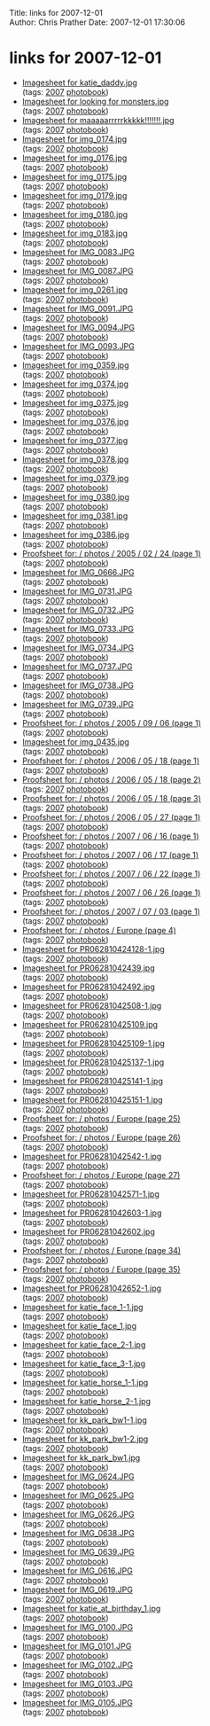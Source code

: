 Title: links for 2007-12-01  
Author: Chris Prather
Date: 2007-12-01 17:30:06

# links for 2007-12-01
<ul class="delicious">
	<li>
		<div class="delicious-link"><a href="http://chris.prather.org/photos/2003/06/18/katie_daddy.jpg">Imagesheet for katie_daddy.jpg</a></div>
		<div class="delicious-tags">(tags: <a href="http://del.icio.us/perigrin/2007">2007</a> <a href="http://del.icio.us/perigrin/photobook">photobook</a>)</div>
	</li>
	<li>
		<div class="delicious-link"><a href="http://chris.prather.org/photos/2003/06/18/looking%20for%20monsters.jpg">Imagesheet for looking for monsters.jpg</a></div>
		<div class="delicious-tags">(tags: <a href="http://del.icio.us/perigrin/2007">2007</a> <a href="http://del.icio.us/perigrin/photobook">photobook</a>)</div>
	</li>
	<li>
		<div class="delicious-link"><a href="http://chris.prather.org/photos/2003/06/18/maaaaarrrrrkkkkk!!!!!!!.jpg">Imagesheet for maaaaarrrrrkkkkk!!!!!!!.jpg</a></div>
		<div class="delicious-tags">(tags: <a href="http://del.icio.us/perigrin/2007">2007</a> <a href="http://del.icio.us/perigrin/photobook">photobook</a>)</div>
	</li>
	<li>
		<div class="delicious-link"><a href="http://chris.prather.org/photos/2004/08/04/img_0174.jpg">Imagesheet for img_0174.jpg</a></div>
		<div class="delicious-tags">(tags: <a href="http://del.icio.us/perigrin/2007">2007</a> <a href="http://del.icio.us/perigrin/photobook">photobook</a>)</div>
	</li>
	<li>
		<div class="delicious-link"><a href="http://chris.prather.org/photos/2004/08/10/img_0176.jpg">Imagesheet for img_0176.jpg</a></div>
		<div class="delicious-tags">(tags: <a href="http://del.icio.us/perigrin/2007">2007</a> <a href="http://del.icio.us/perigrin/photobook">photobook</a>)</div>
	</li>
	<li>
		<div class="delicious-link"><a href="http://chris.prather.org/photos/2004/08/10/img_0175.jpg">Imagesheet for img_0175.jpg</a></div>
		<div class="delicious-tags">(tags: <a href="http://del.icio.us/perigrin/2007">2007</a> <a href="http://del.icio.us/perigrin/photobook">photobook</a>)</div>
	</li>
	<li>
		<div class="delicious-link"><a href="http://chris.prather.org/photos/2004/08/10/img_0179.jpg">Imagesheet for img_0179.jpg</a></div>
		<div class="delicious-tags">(tags: <a href="http://del.icio.us/perigrin/2007">2007</a> <a href="http://del.icio.us/perigrin/photobook">photobook</a>)</div>
	</li>
	<li>
		<div class="delicious-link"><a href="http://chris.prather.org/photos/2004/08/10/img_0180.jpg">Imagesheet for img_0180.jpg</a></div>
		<div class="delicious-tags">(tags: <a href="http://del.icio.us/perigrin/2007">2007</a> <a href="http://del.icio.us/perigrin/photobook">photobook</a>)</div>
	</li>
	<li>
		<div class="delicious-link"><a href="http://chris.prather.org/photos/2004/08/11/img_0183.jpg">Imagesheet for img_0183.jpg</a></div>
		<div class="delicious-tags">(tags: <a href="http://del.icio.us/perigrin/2007">2007</a> <a href="http://del.icio.us/perigrin/photobook">photobook</a>)</div>
	</li>
	<li>
		<div class="delicious-link"><a href="http://chris.prather.org/photos/2004/08/16/IMG_0083.JPG">Imagesheet for IMG_0083.JPG</a></div>
		<div class="delicious-tags">(tags: <a href="http://del.icio.us/perigrin/2007">2007</a> <a href="http://del.icio.us/perigrin/photobook">photobook</a>)</div>
	</li>
	<li>
		<div class="delicious-link"><a href="http://chris.prather.org/photos/2004/09/10/IMG_0087.JPG">Imagesheet for IMG_0087.JPG</a></div>
		<div class="delicious-tags">(tags: <a href="http://del.icio.us/perigrin/2007">2007</a> <a href="http://del.icio.us/perigrin/photobook">photobook</a>)</div>
	</li>
	<li>
		<div class="delicious-link"><a href="http://chris.prather.org/photos/2004/10/10/img_0261.jpg">Imagesheet for img_0261.jpg</a></div>
		<div class="delicious-tags">(tags: <a href="http://del.icio.us/perigrin/2007">2007</a> <a href="http://del.icio.us/perigrin/photobook">photobook</a>)</div>
	</li>
	<li>
		<div class="delicious-link"><a href="http://chris.prather.org/photos/2004/10/24/IMG_0091.JPG">Imagesheet for IMG_0091.JPG</a></div>
		<div class="delicious-tags">(tags: <a href="http://del.icio.us/perigrin/2007">2007</a> <a href="http://del.icio.us/perigrin/photobook">photobook</a>)</div>
	</li>
	<li>
		<div class="delicious-link"><a href="http://chris.prather.org/photos/2004/11/20/IMG_0094.JPG">Imagesheet for IMG_0094.JPG</a></div>
		<div class="delicious-tags">(tags: <a href="http://del.icio.us/perigrin/2007">2007</a> <a href="http://del.icio.us/perigrin/photobook">photobook</a>)</div>
	</li>
	<li>
		<div class="delicious-link"><a href="http://chris.prather.org/photos/2004/11/20/IMG_0093.JPG">Imagesheet for IMG_0093.JPG</a></div>
		<div class="delicious-tags">(tags: <a href="http://del.icio.us/perigrin/2007">2007</a> <a href="http://del.icio.us/perigrin/photobook">photobook</a>)</div>
	</li>
	<li>
		<div class="delicious-link"><a href="http://chris.prather.org/photos/2005/01/14/img_0359.jpg">Imagesheet for img_0359.jpg</a></div>
		<div class="delicious-tags">(tags: <a href="http://del.icio.us/perigrin/2007">2007</a> <a href="http://del.icio.us/perigrin/photobook">photobook</a>)</div>
	</li>
	<li>
		<div class="delicious-link"><a href="http://chris.prather.org/photos/2005/01/14/img_0374.jpg">Imagesheet for img_0374.jpg</a></div>
		<div class="delicious-tags">(tags: <a href="http://del.icio.us/perigrin/2007">2007</a> <a href="http://del.icio.us/perigrin/photobook">photobook</a>)</div>
	</li>
	<li>
		<div class="delicious-link"><a href="http://chris.prather.org/photos/2005/01/14/img_0375.jpg">Imagesheet for img_0375.jpg</a></div>
		<div class="delicious-tags">(tags: <a href="http://del.icio.us/perigrin/2007">2007</a> <a href="http://del.icio.us/perigrin/photobook">photobook</a>)</div>
	</li>
	<li>
		<div class="delicious-link"><a href="http://chris.prather.org/photos/2005/01/14/img_0376.jpg">Imagesheet for img_0376.jpg</a></div>
		<div class="delicious-tags">(tags: <a href="http://del.icio.us/perigrin/2007">2007</a> <a href="http://del.icio.us/perigrin/photobook">photobook</a>)</div>
	</li>
	<li>
		<div class="delicious-link"><a href="http://chris.prather.org/photos/2005/01/14/img_0377.jpg">Imagesheet for img_0377.jpg</a></div>
		<div class="delicious-tags">(tags: <a href="http://del.icio.us/perigrin/2007">2007</a> <a href="http://del.icio.us/perigrin/photobook">photobook</a>)</div>
	</li>
	<li>
		<div class="delicious-link"><a href="http://chris.prather.org/photos/2005/01/14/img_0378.jpg">Imagesheet for img_0378.jpg</a></div>
		<div class="delicious-tags">(tags: <a href="http://del.icio.us/perigrin/2007">2007</a> <a href="http://del.icio.us/perigrin/photobook">photobook</a>)</div>
	</li>
	<li>
		<div class="delicious-link"><a href="http://chris.prather.org/photos/2005/01/14/img_0379.jpg">Imagesheet for img_0379.jpg</a></div>
		<div class="delicious-tags">(tags: <a href="http://del.icio.us/perigrin/2007">2007</a> <a href="http://del.icio.us/perigrin/photobook">photobook</a>)</div>
	</li>
	<li>
		<div class="delicious-link"><a href="http://chris.prather.org/photos/2005/01/14/img_0380.jpg">Imagesheet for img_0380.jpg</a></div>
		<div class="delicious-tags">(tags: <a href="http://del.icio.us/perigrin/2007">2007</a> <a href="http://del.icio.us/perigrin/photobook">photobook</a>)</div>
	</li>
	<li>
		<div class="delicious-link"><a href="http://chris.prather.org/photos/2005/01/14/img_0381.jpg">Imagesheet for img_0381.jpg</a></div>
		<div class="delicious-tags">(tags: <a href="http://del.icio.us/perigrin/2007">2007</a> <a href="http://del.icio.us/perigrin/photobook">photobook</a>)</div>
	</li>
	<li>
		<div class="delicious-link"><a href="http://chris.prather.org/photos/2005/01/14/img_0386.jpg">Imagesheet for img_0386.jpg</a></div>
		<div class="delicious-tags">(tags: <a href="http://del.icio.us/perigrin/2007">2007</a> <a href="http://del.icio.us/perigrin/photobook">photobook</a>)</div>
	</li>
	<li>
		<div class="delicious-link"><a href="http://chris.prather.org/photos/2005/02/24/">Proofsheet for: / photos / 2005 / 02 / 24 (page 1)</a></div>
		<div class="delicious-tags">(tags: <a href="http://del.icio.us/perigrin/2007">2007</a> <a href="http://del.icio.us/perigrin/photobook">photobook</a>)</div>
	</li>
	<li>
		<div class="delicious-link"><a href="http://chris.prather.org/photos/2005/09/05/IMG_0666.JPG">Imagesheet for IMG_0666.JPG</a></div>
		<div class="delicious-tags">(tags: <a href="http://del.icio.us/perigrin/2007">2007</a> <a href="http://del.icio.us/perigrin/photobook">photobook</a>)</div>
	</li>
	<li>
		<div class="delicious-link"><a href="http://chris.prather.org/photos/2005/09/05/IMG_0731.JPG">Imagesheet for IMG_0731.JPG</a></div>
		<div class="delicious-tags">(tags: <a href="http://del.icio.us/perigrin/2007">2007</a> <a href="http://del.icio.us/perigrin/photobook">photobook</a>)</div>
	</li>
	<li>
		<div class="delicious-link"><a href="http://chris.prather.org/photos/2005/09/05/IMG_0732.JPG">Imagesheet for IMG_0732.JPG</a></div>
		<div class="delicious-tags">(tags: <a href="http://del.icio.us/perigrin/2007">2007</a> <a href="http://del.icio.us/perigrin/photobook">photobook</a>)</div>
	</li>
	<li>
		<div class="delicious-link"><a href="http://chris.prather.org/photos/2005/09/05/IMG_0733.JPG">Imagesheet for IMG_0733.JPG</a></div>
		<div class="delicious-tags">(tags: <a href="http://del.icio.us/perigrin/2007">2007</a> <a href="http://del.icio.us/perigrin/photobook">photobook</a>)</div>
	</li>
	<li>
		<div class="delicious-link"><a href="http://chris.prather.org/photos/2005/09/05/IMG_0734.JPG">Imagesheet for IMG_0734.JPG</a></div>
		<div class="delicious-tags">(tags: <a href="http://del.icio.us/perigrin/2007">2007</a> <a href="http://del.icio.us/perigrin/photobook">photobook</a>)</div>
	</li>
	<li>
		<div class="delicious-link"><a href="http://chris.prather.org/photos/2005/09/05/IMG_0737.JPG">Imagesheet for IMG_0737.JPG</a></div>
		<div class="delicious-tags">(tags: <a href="http://del.icio.us/perigrin/2007">2007</a> <a href="http://del.icio.us/perigrin/photobook">photobook</a>)</div>
	</li>
	<li>
		<div class="delicious-link"><a href="http://chris.prather.org/photos/2005/09/05/IMG_0738.JPG">Imagesheet for IMG_0738.JPG</a></div>
		<div class="delicious-tags">(tags: <a href="http://del.icio.us/perigrin/2007">2007</a> <a href="http://del.icio.us/perigrin/photobook">photobook</a>)</div>
	</li>
	<li>
		<div class="delicious-link"><a href="http://chris.prather.org/photos/2005/09/05/IMG_0739.JPG">Imagesheet for IMG_0739.JPG</a></div>
		<div class="delicious-tags">(tags: <a href="http://del.icio.us/perigrin/2007">2007</a> <a href="http://del.icio.us/perigrin/photobook">photobook</a>)</div>
	</li>
	<li>
		<div class="delicious-link"><a href="http://chris.prather.org/photos/2005/09/06/">Proofsheet for: / photos / 2005 / 09 / 06 (page 1)</a></div>
		<div class="delicious-tags">(tags: <a href="http://del.icio.us/perigrin/2007">2007</a> <a href="http://del.icio.us/perigrin/photobook">photobook</a>)</div>
	</li>
	<li>
		<div class="delicious-link"><a href="http://chris.prather.org/photos/2006/05/18/img_0435.jpg">Imagesheet for img_0435.jpg</a></div>
		<div class="delicious-tags">(tags: <a href="http://del.icio.us/perigrin/2007">2007</a> <a href="http://del.icio.us/perigrin/photobook">photobook</a>)</div>
	</li>
	<li>
		<div class="delicious-link"><a href="http://chris.prather.org/photos/2006/05/18/">Proofsheet for: / photos / 2006 / 05 / 18 (page 1)</a></div>
		<div class="delicious-tags">(tags: <a href="http://del.icio.us/perigrin/2007">2007</a> <a href="http://del.icio.us/perigrin/photobook">photobook</a>)</div>
	</li>
	<li>
		<div class="delicious-link"><a href="http://chris.prather.org/photos/2006/05/18/?cur_page=2">Proofsheet for: / photos / 2006 / 05 / 18 (page 2)</a></div>
		<div class="delicious-tags">(tags: <a href="http://del.icio.us/perigrin/2007">2007</a> <a href="http://del.icio.us/perigrin/photobook">photobook</a>)</div>
	</li>
	<li>
		<div class="delicious-link"><a href="http://chris.prather.org/photos/2006/05/18/?cur_page=3">Proofsheet for: / photos / 2006 / 05 / 18 (page 3)</a></div>
		<div class="delicious-tags">(tags: <a href="http://del.icio.us/perigrin/2007">2007</a> <a href="http://del.icio.us/perigrin/photobook">photobook</a>)</div>
	</li>
	<li>
		<div class="delicious-link"><a href="http://chris.prather.org/photos/2006/05/27/">Proofsheet for: / photos / 2006 / 05 / 27 (page 1)</a></div>
		<div class="delicious-tags">(tags: <a href="http://del.icio.us/perigrin/2007">2007</a> <a href="http://del.icio.us/perigrin/photobook">photobook</a>)</div>
	</li>
	<li>
		<div class="delicious-link"><a href="http://chris.prather.org/photos/2007/06/16/">Proofsheet for: / photos / 2007 / 06 / 16 (page 1)</a></div>
		<div class="delicious-tags">(tags: <a href="http://del.icio.us/perigrin/2007">2007</a> <a href="http://del.icio.us/perigrin/photobook">photobook</a>)</div>
	</li>
	<li>
		<div class="delicious-link"><a href="http://chris.prather.org/photos/2007/06/17/">Proofsheet for: / photos / 2007 / 06 / 17 (page 1)</a></div>
		<div class="delicious-tags">(tags: <a href="http://del.icio.us/perigrin/2007">2007</a> <a href="http://del.icio.us/perigrin/photobook">photobook</a>)</div>
	</li>
	<li>
		<div class="delicious-link"><a href="http://chris.prather.org/photos/2007/06/22/">Proofsheet for: / photos / 2007 / 06 / 22 (page 1)</a></div>
		<div class="delicious-tags">(tags: <a href="http://del.icio.us/perigrin/2007">2007</a> <a href="http://del.icio.us/perigrin/photobook">photobook</a>)</div>
	</li>
	<li>
		<div class="delicious-link"><a href="http://chris.prather.org/photos/2007/06/26/">Proofsheet for: / photos / 2007 / 06 / 26 (page 1)</a></div>
		<div class="delicious-tags">(tags: <a href="http://del.icio.us/perigrin/2007">2007</a> <a href="http://del.icio.us/perigrin/photobook">photobook</a>)</div>
	</li>
	<li>
		<div class="delicious-link"><a href="http://chris.prather.org/photos/2007/07/03/">Proofsheet for: / photos / 2007 / 07 / 03 (page 1)</a></div>
		<div class="delicious-tags">(tags: <a href="http://del.icio.us/perigrin/2007">2007</a> <a href="http://del.icio.us/perigrin/photobook">photobook</a>)</div>
	</li>
	<li>
		<div class="delicious-link"><a href="http://chris.prather.org/photos/Europe/?cur_page=4">Proofsheet for: / photos / Europe (page 4)</a></div>
		<div class="delicious-tags">(tags: <a href="http://del.icio.us/perigrin/2007">2007</a> <a href="http://del.icio.us/perigrin/photobook">photobook</a>)</div>
	</li>
	<li>
		<div class="delicious-link"><a href="http://chris.prather.org/photos/Europe/PR062810424128-1.jpg">Imagesheet for PR062810424128-1.jpg</a></div>
		<div class="delicious-tags">(tags: <a href="http://del.icio.us/perigrin/2007">2007</a> <a href="http://del.icio.us/perigrin/photobook">photobook</a>)</div>
	</li>
	<li>
		<div class="delicious-link"><a href="http://chris.prather.org/photos/Europe/PR06281042439.jpg">Imagesheet for PR06281042439.jpg</a></div>
		<div class="delicious-tags">(tags: <a href="http://del.icio.us/perigrin/2007">2007</a> <a href="http://del.icio.us/perigrin/photobook">photobook</a>)</div>
	</li>
	<li>
		<div class="delicious-link"><a href="http://chris.prather.org/photos/Europe/PR06281042492.jpg">Imagesheet for PR06281042492.jpg</a></div>
		<div class="delicious-tags">(tags: <a href="http://del.icio.us/perigrin/2007">2007</a> <a href="http://del.icio.us/perigrin/photobook">photobook</a>)</div>
	</li>
	<li>
		<div class="delicious-link"><a href="http://chris.prather.org/photos/Europe/PR06281042508-1.jpg">Imagesheet for PR06281042508-1.jpg</a></div>
		<div class="delicious-tags">(tags: <a href="http://del.icio.us/perigrin/2007">2007</a> <a href="http://del.icio.us/perigrin/photobook">photobook</a>)</div>
	</li>
	<li>
		<div class="delicious-link"><a href="http://chris.prather.org/photos/Europe/PR062810425109.jpg">Imagesheet for PR062810425109.jpg</a></div>
		<div class="delicious-tags">(tags: <a href="http://del.icio.us/perigrin/2007">2007</a> <a href="http://del.icio.us/perigrin/photobook">photobook</a>)</div>
	</li>
	<li>
		<div class="delicious-link"><a href="http://chris.prather.org/photos/Europe/PR062810425109-1.jpg">Imagesheet for PR062810425109-1.jpg</a></div>
		<div class="delicious-tags">(tags: <a href="http://del.icio.us/perigrin/2007">2007</a> <a href="http://del.icio.us/perigrin/photobook">photobook</a>)</div>
	</li>
	<li>
		<div class="delicious-link"><a href="http://chris.prather.org/photos/Europe/PR062810425137-1.jpg">Imagesheet for PR062810425137-1.jpg</a></div>
		<div class="delicious-tags">(tags: <a href="http://del.icio.us/perigrin/2007">2007</a> <a href="http://del.icio.us/perigrin/photobook">photobook</a>)</div>
	</li>
	<li>
		<div class="delicious-link"><a href="http://chris.prather.org/photos/Europe/PR062810425141-1.jpg">Imagesheet for PR062810425141-1.jpg</a></div>
		<div class="delicious-tags">(tags: <a href="http://del.icio.us/perigrin/2007">2007</a> <a href="http://del.icio.us/perigrin/photobook">photobook</a>)</div>
	</li>
	<li>
		<div class="delicious-link"><a href="http://chris.prather.org/photos/Europe/PR062810425151-1.jpg">Imagesheet for PR062810425151-1.jpg</a></div>
		<div class="delicious-tags">(tags: <a href="http://del.icio.us/perigrin/2007">2007</a> <a href="http://del.icio.us/perigrin/photobook">photobook</a>)</div>
	</li>
	<li>
		<div class="delicious-link"><a href="http://chris.prather.org/photos/Europe/?cur_page=25">Proofsheet for: / photos / Europe (page 25)</a></div>
		<div class="delicious-tags">(tags: <a href="http://del.icio.us/perigrin/2007">2007</a> <a href="http://del.icio.us/perigrin/photobook">photobook</a>)</div>
	</li>
	<li>
		<div class="delicious-link"><a href="http://chris.prather.org/photos/Europe/?cur_page=26">Proofsheet for: / photos / Europe (page 26)</a></div>
		<div class="delicious-tags">(tags: <a href="http://del.icio.us/perigrin/2007">2007</a> <a href="http://del.icio.us/perigrin/photobook">photobook</a>)</div>
	</li>
	<li>
		<div class="delicious-link"><a href="http://chris.prather.org/photos/Europe/PR06281042542-1.jpg">Imagesheet for PR06281042542-1.jpg</a></div>
		<div class="delicious-tags">(tags: <a href="http://del.icio.us/perigrin/2007">2007</a> <a href="http://del.icio.us/perigrin/photobook">photobook</a>)</div>
	</li>
	<li>
		<div class="delicious-link"><a href="http://chris.prather.org/photos/Europe/?cur_page=27">Proofsheet for: / photos / Europe (page 27)</a></div>
		<div class="delicious-tags">(tags: <a href="http://del.icio.us/perigrin/2007">2007</a> <a href="http://del.icio.us/perigrin/photobook">photobook</a>)</div>
	</li>
	<li>
		<div class="delicious-link"><a href="http://chris.prather.org/photos/Europe/PR06281042571-1.jpg">Imagesheet for PR06281042571-1.jpg</a></div>
		<div class="delicious-tags">(tags: <a href="http://del.icio.us/perigrin/2007">2007</a> <a href="http://del.icio.us/perigrin/photobook">photobook</a>)</div>
	</li>
	<li>
		<div class="delicious-link"><a href="http://chris.prather.org/photos/Europe/PR06281042603-1.jpg">Imagesheet for PR06281042603-1.jpg</a></div>
		<div class="delicious-tags">(tags: <a href="http://del.icio.us/perigrin/2007">2007</a> <a href="http://del.icio.us/perigrin/photobook">photobook</a>)</div>
	</li>
	<li>
		<div class="delicious-link"><a href="http://chris.prather.org/photos/Europe/PR06281042602.jpg">Imagesheet for PR06281042602.jpg</a></div>
		<div class="delicious-tags">(tags: <a href="http://del.icio.us/perigrin/2007">2007</a> <a href="http://del.icio.us/perigrin/photobook">photobook</a>)</div>
	</li>
	<li>
		<div class="delicious-link"><a href="http://chris.prather.org/photos/Europe/?cur_page=34">Proofsheet for: / photos / Europe (page 34)</a></div>
		<div class="delicious-tags">(tags: <a href="http://del.icio.us/perigrin/2007">2007</a> <a href="http://del.icio.us/perigrin/photobook">photobook</a>)</div>
	</li>
	<li>
		<div class="delicious-link"><a href="http://chris.prather.org/photos/Europe/?cur_page=35">Proofsheet for: / photos / Europe (page 35)</a></div>
		<div class="delicious-tags">(tags: <a href="http://del.icio.us/perigrin/2007">2007</a> <a href="http://del.icio.us/perigrin/photobook">photobook</a>)</div>
	</li>
	<li>
		<div class="delicious-link"><a href="http://chris.prather.org/photos/Europe/PR06281042652-1.jpg">Imagesheet for PR06281042652-1.jpg</a></div>
		<div class="delicious-tags">(tags: <a href="http://del.icio.us/perigrin/2007">2007</a> <a href="http://del.icio.us/perigrin/photobook">photobook</a>)</div>
	</li>
	<li>
		<div class="delicious-link"><a href="http://chris.prather.org/photos/Europe/katie_face_1-1.jpg">Imagesheet for katie_face_1-1.jpg</a></div>
		<div class="delicious-tags">(tags: <a href="http://del.icio.us/perigrin/2007">2007</a> <a href="http://del.icio.us/perigrin/photobook">photobook</a>)</div>
	</li>
	<li>
		<div class="delicious-link"><a href="http://chris.prather.org/photos/Europe/katie_face_1.jpg">Imagesheet for katie_face_1.jpg</a></div>
		<div class="delicious-tags">(tags: <a href="http://del.icio.us/perigrin/2007">2007</a> <a href="http://del.icio.us/perigrin/photobook">photobook</a>)</div>
	</li>
	<li>
		<div class="delicious-link"><a href="http://chris.prather.org/photos/Europe/katie_face_2-1.jpg">Imagesheet for katie_face_2-1.jpg</a></div>
		<div class="delicious-tags">(tags: <a href="http://del.icio.us/perigrin/2007">2007</a> <a href="http://del.icio.us/perigrin/photobook">photobook</a>)</div>
	</li>
	<li>
		<div class="delicious-link"><a href="http://chris.prather.org/photos/Europe/katie_face_3-1.jpg">Imagesheet for katie_face_3-1.jpg</a></div>
		<div class="delicious-tags">(tags: <a href="http://del.icio.us/perigrin/2007">2007</a> <a href="http://del.icio.us/perigrin/photobook">photobook</a>)</div>
	</li>
	<li>
		<div class="delicious-link"><a href="http://chris.prather.org/photos/Europe/katie_horse_1-1.jpg">Imagesheet for katie_horse_1-1.jpg</a></div>
		<div class="delicious-tags">(tags: <a href="http://del.icio.us/perigrin/2007">2007</a> <a href="http://del.icio.us/perigrin/photobook">photobook</a>)</div>
	</li>
	<li>
		<div class="delicious-link"><a href="http://chris.prather.org/photos/Europe/katie_horse_2-1.jpg">Imagesheet for katie_horse_2-1.jpg</a></div>
		<div class="delicious-tags">(tags: <a href="http://del.icio.us/perigrin/2007">2007</a> <a href="http://del.icio.us/perigrin/photobook">photobook</a>)</div>
	</li>
	<li>
		<div class="delicious-link"><a href="http://chris.prather.org/photos/Europe/kk_park_bw1-1.jpg">Imagesheet for kk_park_bw1-1.jpg</a></div>
		<div class="delicious-tags">(tags: <a href="http://del.icio.us/perigrin/2007">2007</a> <a href="http://del.icio.us/perigrin/photobook">photobook</a>)</div>
	</li>
	<li>
		<div class="delicious-link"><a href="http://chris.prather.org/photos/Europe/kk_park_bw1-2.jpg">Imagesheet for kk_park_bw1-2.jpg</a></div>
		<div class="delicious-tags">(tags: <a href="http://del.icio.us/perigrin/2007">2007</a> <a href="http://del.icio.us/perigrin/photobook">photobook</a>)</div>
	</li>
	<li>
		<div class="delicious-link"><a href="http://chris.prather.org/photos/Europe/kk_park_bw1.jpg">Imagesheet for kk_park_bw1.jpg</a></div>
		<div class="delicious-tags">(tags: <a href="http://del.icio.us/perigrin/2007">2007</a> <a href="http://del.icio.us/perigrin/photobook">photobook</a>)</div>
	</li>
	<li>
		<div class="delicious-link"><a href="http://chris.prather.org/photos/IMG_0624.JPG">Imagesheet for IMG_0624.JPG</a></div>
		<div class="delicious-tags">(tags: <a href="http://del.icio.us/perigrin/2007">2007</a> <a href="http://del.icio.us/perigrin/photobook">photobook</a>)</div>
	</li>
	<li>
		<div class="delicious-link"><a href="http://chris.prather.org/photos/IMG_0625.JPG">Imagesheet for IMG_0625.JPG</a></div>
		<div class="delicious-tags">(tags: <a href="http://del.icio.us/perigrin/2007">2007</a> <a href="http://del.icio.us/perigrin/photobook">photobook</a>)</div>
	</li>
	<li>
		<div class="delicious-link"><a href="http://chris.prather.org/photos/IMG_0626.JPG">Imagesheet for IMG_0626.JPG</a></div>
		<div class="delicious-tags">(tags: <a href="http://del.icio.us/perigrin/2007">2007</a> <a href="http://del.icio.us/perigrin/photobook">photobook</a>)</div>
	</li>
	<li>
		<div class="delicious-link"><a href="http://chris.prather.org/photos/IMG_0638.JPG">Imagesheet for IMG_0638.JPG</a></div>
		<div class="delicious-tags">(tags: <a href="http://del.icio.us/perigrin/2007">2007</a> <a href="http://del.icio.us/perigrin/photobook">photobook</a>)</div>
	</li>
	<li>
		<div class="delicious-link"><a href="http://chris.prather.org/photos/IMG_0639.JPG">Imagesheet for IMG_0639.JPG</a></div>
		<div class="delicious-tags">(tags: <a href="http://del.icio.us/perigrin/2007">2007</a> <a href="http://del.icio.us/perigrin/photobook">photobook</a>)</div>
	</li>
	<li>
		<div class="delicious-link"><a href="http://chris.prather.org/photos/IMG_0616.JPG">Imagesheet for IMG_0616.JPG</a></div>
		<div class="delicious-tags">(tags: <a href="http://del.icio.us/perigrin/2007">2007</a> <a href="http://del.icio.us/perigrin/photobook">photobook</a>)</div>
	</li>
	<li>
		<div class="delicious-link"><a href="http://chris.prather.org/photos/IMG_0619.JPG">Imagesheet for IMG_0619.JPG</a></div>
		<div class="delicious-tags">(tags: <a href="http://del.icio.us/perigrin/2007">2007</a> <a href="http://del.icio.us/perigrin/photobook">photobook</a>)</div>
	</li>
	<li>
		<div class="delicious-link"><a href="http://chris.prather.org/photos/2002/03/14/katie_at_birthday_1.jpg">Imagesheet for katie_at_birthday_1.jpg</a></div>
		<div class="delicious-tags">(tags: <a href="http://del.icio.us/perigrin/2007">2007</a> <a href="http://del.icio.us/perigrin/photobook">photobook</a>)</div>
	</li>
	<li>
		<div class="delicious-link"><a href="http://chris.prather.org/photos/2004/12/04/IMG_0100.JPG">Imagesheet for IMG_0100.JPG</a></div>
		<div class="delicious-tags">(tags: <a href="http://del.icio.us/perigrin/2007">2007</a> <a href="http://del.icio.us/perigrin/photobook">photobook</a>)</div>
	</li>
	<li>
		<div class="delicious-link"><a href="http://chris.prather.org/photos/2004/12/04/IMG_0101.JPG">Imagesheet for IMG_0101.JPG</a></div>
		<div class="delicious-tags">(tags: <a href="http://del.icio.us/perigrin/2007">2007</a> <a href="http://del.icio.us/perigrin/photobook">photobook</a>)</div>
	</li>
	<li>
		<div class="delicious-link"><a href="http://chris.prather.org/photos/2004/12/04/IMG_0102.JPG">Imagesheet for IMG_0102.JPG</a></div>
		<div class="delicious-tags">(tags: <a href="http://del.icio.us/perigrin/2007">2007</a> <a href="http://del.icio.us/perigrin/photobook">photobook</a>)</div>
	</li>
	<li>
		<div class="delicious-link"><a href="http://chris.prather.org/photos/2004/12/04/IMG_0103.JPG">Imagesheet for IMG_0103.JPG</a></div>
		<div class="delicious-tags">(tags: <a href="http://del.icio.us/perigrin/2007">2007</a> <a href="http://del.icio.us/perigrin/photobook">photobook</a>)</div>
	</li>
	<li>
		<div class="delicious-link"><a href="http://chris.prather.org/photos/2004/12/04/IMG_0105.JPG">Imagesheet for IMG_0105.JPG</a></div>
		<div class="delicious-tags">(tags: <a href="http://del.icio.us/perigrin/2007">2007</a> <a href="http://del.icio.us/perigrin/photobook">photobook</a>)</div>
	</li>
</ul>

